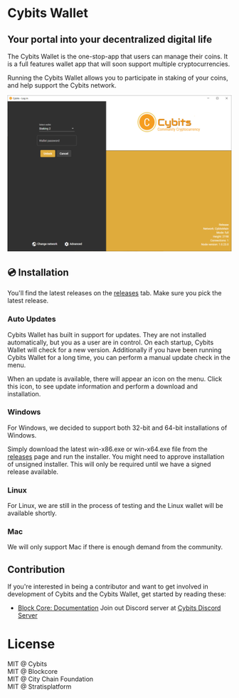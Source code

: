 Cybits Wallet
===============

Your portal into your decentralized digital life
----------------------------

The Cybits Wallet is the one-stop-app that users can manage their coins.
It is a full features wallet app that will soon support multiple cryptocurrencies.

Running the Cybits Wallet allows you to participate in staking of your coins, and help support the Cybits network. 

![Cybits Wallet screenshot (2021-11-01)](doc/images/cybits-wallet.png "Cybits Wallet (2021-11-01)")

## 💿 Installation

You'll find the latest releases on the [releases](https://github.com/CybitsBlockchain/cybits-wallet/releases) tab. Make sure you pick the latest release.

### Auto Updates

Cybits Wallet has built in support for updates. They are not installed automatically, but you as
a user are in control. On each startup, Cybits Wallet will check for a new version. Additionally if
you have been running Cybits Wallet for a long time, you can perform a manual update check in the menu.

When an update is available, there will appear an icon on the menu. Click this icon, to see
update information and perform a download and installation.

### Windows

For Windows, we decided to support both 32-bit and 64-bit installations of Windows.  

Simply download the latest win-x86.exe or win-x64.exe file from the [releases](https://github.com/CybitsBlockchain/cybits-wallet/releases) page and run
the installer. You might need to approve installation of unsigned installer. This will only
be required until we have a signed release available.

### Linux

For Linux, we are still in the process of testing and the Linux wallet will be available shortly.

### Mac

We will only support Mac if there is enough demand from the community.


## Contribution

If you're interested in being a contributor and want to get involved in development of Cybits and the Cybits Wallet, get started by reading these:

* [Block Core: Documentation](https://docs.blockcore.net)
Join out Discord server at [Cybits Discord Server](https://discord.gg/aDSRZ5DApw)

# License

MIT @ Cybits   
MIT @ Blockcore   
MIT @ City Chain Foundation   
MIT @ Stratisplatform   
